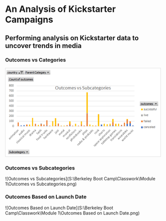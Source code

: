 # An Analysis of Kickstarter Campaigns
Performing analysis on Kickstarter data to uncover trends in media
---

### Outcomes vs Categories
![Outcomes vs Categories](Graphs/Outcomes%20vs%20Subcategories.png)

### Outcomes vs Subcategories
![Outcomes vs Subcategories](S:\Berkeley Boot Camp\Classwork\Module 1\Outcomes vs Subcategories.png)

### Outcomes Based on Launch Date
![Outcomes Based on Launch Date](S:\Berkeley Boot Camp\Classwork\Module 1\Outcomes Based on Launch Date.png)
